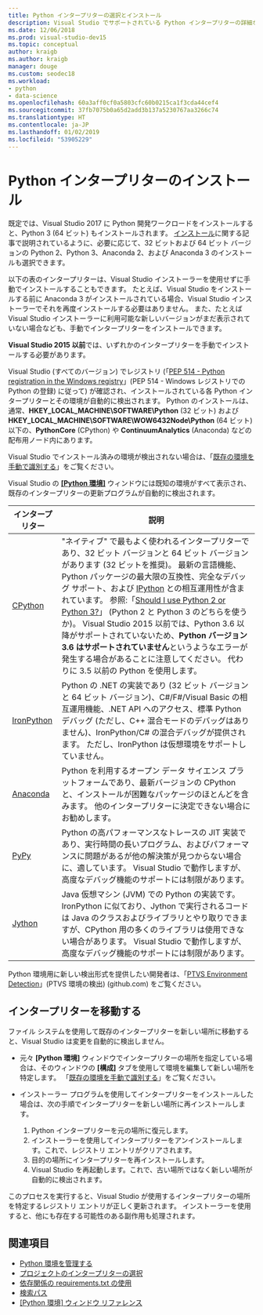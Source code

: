 ```yaml
---
title: Python インタープリターの選択とインストール
description: Visual Studio でサポートされている Python インタープリターの詳細な一覧です。インストーラーを入手できる場所についても簡単に説明します。
ms.date: 12/06/2018
ms.prod: visual-studio-dev15
ms.topic: conceptual
author: kraigb
ms.author: kraigb
manager: douge
ms.custom: seodec18
ms.workload:
- python
- data-science
ms.openlocfilehash: 60a3aff0cf0a5803cfc60b0215ca1f3cda44cef4
ms.sourcegitcommit: 37fb7075b0a65d2add3b137a5230767aa3266c74
ms.translationtype: HT
ms.contentlocale: ja-JP
ms.lasthandoff: 01/02/2019
ms.locfileid: "53905229"
---
```

# <a name="install-python-interpreters"></a>Python インタープリターのインストール

既定では、Visual Studio 2017 に Python 開発ワークロードをインストールすると、Python 3 (64 ビット) もインストールされます。 [インストール](installing-python-support-in-visual-studio.md)に関する記事で説明されているように、必要に応じて、32 ビットおよび 64 ビット バージョンの Python 2、Python 3、Anaconda 2、および Anaconda 3 のインストールも選択できます。

以下の表のインタープリターは、Visual Studio インストーラーを使用せずに手動でインストールすることもできます。 たとえば、Visual Studio をインストールする前に Anaconda 3 がインストールされている場合、Visual Studio インストーラーでそれを再度インストールする必要はありません。 また、たとえば Visual Studio インストーラーに利用可能な新しいバージョンがまだ表示されていない場合なども、手動でインタープリターをインストールできます。

**Visual Studio 2015 以前**では、いずれかのインタープリターを手動でインストールする必要があります。

Visual Studio (すべてのバージョン) でレジストリ (「[PEP 514 - Python registration in the Windows registry](https://www.python.org/dev/peps/pep-0514/)」(PEP 514 - Windows レジストリでの Python の登録) に従って) が確認され、インストールされている各 Python インタープリターとその環境が自動的に検出されます。 Python のインストールは、通常、**HKEY_LOCAL_MACHINE\SOFTWARE\Python** (32 ビット) および **HKEY_LOCAL_MACHINE\SOFTWARE\WOW6432Node\Python** (64 ビット) 以下の、**PythonCore** (CPython) や **ContinuumAnalytics** (Anaconda) などの配布用ノード内にあります。

Visual Studio でインストール済みの環境が検出されない場合は、「[既存の環境を手動で識別する](managing-python-environments-in-visual-studio.md#manually-identify-an-existing-environment)」をご覧ください。

Visual Studio の [**[Python 環境]**](managing-python-environments-in-visual-studio.md#the-python-environments-window) ウィンドウには既知の環境がすべて表示され、既存のインタープリターの更新プログラムが自動的に検出されます。

| インタープリター | 説明 |
| --- | --- |
| [CPython](https://www.python.org/) | "ネイティブ" で最もよく使われるインタープリターであり、32 ビット バージョンと 64 ビット バージョンがあります (32 ビットを推奨)。 最新の言語機能、Python パッケージの最大限の互換性、完全なデバッグ サポート、および [IPython](https://ipython.org/) との相互運用性が含まれています。 参照:「[Should I use Python 2 or Python 3?](https://wiki,python.org/moin/Python2orPython3)」 (Python 2 と Python 3 のどちらを使うか)。 Visual Studio 2015 以前では、Python 3.6 以降がサポートされていないため、**Python バージョン 3.6 はサポートされていません**というようなエラーが発生する場合があることに注意してください。 代わりに 3.5 以前の Python を使用します。 |
| [IronPython](https://github.com/IronLanguages/ironpython2) | Python の .NET の実装であり (32 ビット バージョンと 64 ビット バージョン)、C#/F#/Visual Basic の相互運用機能、.NET API へのアクセス、標準 Python デバッグ (ただし、C++ 混合モードのデバッグはありません)、IronPython/C# の混合デバッグが提供されます。 ただし、IronPython は仮想環境をサポートしていません。 |
| [Anaconda](https://www.continuum.io) | Python を利用するオープン データ サイエンス プラットフォームであり、最新バージョンの CPython と、インストールが困難なパッケージのほとんどを含みます。 他のインタープリターに決定できない場合にお勧めします。 |
| [PyPy](https://www.pypy.org/) | Python の高パフォーマンスなトレースの JIT 実装であり、実行時間の長いプログラム、およびパフォーマンスに問題があるが他の解決策が見つからない場合に、適しています。 Visual Studio で動作しますが、高度なデバッグ機能のサポートには制限があります。 |
| [Jython](http://www.jython.org/) | Java 仮想マシン (JVM) での Python の実装です。 IronPython に似ており、Jython で実行されるコードは Java のクラスおよびライブラリとやり取りできますが、CPython 用の多くのライブラリは使用できない場合があります。 Visual Studio で動作しますが、高度なデバッグ機能のサポートには制限があります。 |

Python 環境用に新しい検出形式を提供したい開発者は、「[PTVS Environment Detection](https://github.com/Microsoft/PTVS/wiki/Extensibility-Environments)」(PTVS 環境の検出) (github.com) をご覧ください。

## <a name="move-an-interpreter"></a>インタープリターを移動する

ファイル システムを使用して既存のインタープリターを新しい場所に移動すると、Visual Studio は変更を自動的に検出しません。

- 元々 **[Python 環境]** ウィンドウでインタープリターの場所を指定している場合は、そのウィンドウの **[構成]** タブを使用して環境を編集して新しい場所を特定します。 「[既存の環境を手動で識別する](managing-python-environments-in-visual-studio.md#manually-identify-an-existing-environment)」をご覧ください。

- インストーラー プログラムを使用してインタープリターをインストールした場合は、次の手順でインタープリターを新しい場所に再インストールします。

  1. Python インタープリターを元の場所に復元します。
  2. インストーラーを使用してインタープリターをアンインストールします。これで、レジストリ エントリがクリアされます。
  3. 目的の場所にインタープリターを再インストールします。
  4. Visual Studio を再起動します。これで、古い場所ではなく新しい場所が自動的に検出されます。

このプロセスを実行すると、Visual Studio が使用するインタープリターの場所を特定するレジストリ エントリが正しく更新されます。 インストーラーを使用すると、他にも存在する可能性のある副作用も処理されます。

## <a name="see-also"></a>関連項目

- [Python 環境を管理する](managing-python-environments-in-visual-studio.md)
- [プロジェクトのインタープリターの選択](selecting-a-python-environment-for-a-project.md)
- [依存関係の requirements.txt の使用](managing-required-packages-with-requirements-txt.md)
- [検索パス](search-paths.md)
- [[Python 環境] ウィンドウ リファレンス](python-environments-window-tab-reference.md)
